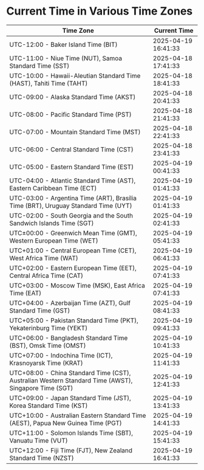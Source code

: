 # Current Time in Various Time Zones

| Time Zone | Current Time |
|-----------|--------------|
| UTC-12:00 - Baker Island Time (BIT) | 2025-04-19 16:41:33 |
| UTC-11:00 - Niue Time (NUT), Samoa Standard Time (SST) | 2025-04-18 17:41:33 |
| UTC-10:00 - Hawaii-Aleutian Standard Time (HAST), Tahiti Time (TAHT) | 2025-04-18 18:41:33 |
| UTC-09:00 - Alaska Standard Time (AKST) | 2025-04-18 20:41:33 |
| UTC-08:00 - Pacific Standard Time (PST) | 2025-04-18 21:41:33 |
| UTC-07:00 - Mountain Standard Time (MST) | 2025-04-18 22:41:33 |
| UTC-06:00 - Central Standard Time (CST) | 2025-04-18 23:41:33 |
| UTC-05:00 - Eastern Standard Time (EST) | 2025-04-19 00:41:33 |
| UTC-04:00 - Atlantic Standard Time (AST), Eastern Caribbean Time (ECT) | 2025-04-19 01:41:33 |
| UTC-03:00 - Argentina Time (ART), Brasília Time (BRT), Uruguay Standard Time (UYT) | 2025-04-19 01:41:33 |
| UTC-02:00 - South Georgia and the South Sandwich Islands Time (SGT) | 2025-04-19 02:41:33 |
| UTC±00:00 - Greenwich Mean Time (GMT), Western European Time (WET) | 2025-04-19 05:41:33 |
| UTC+01:00 - Central European Time (CET), West Africa Time (WAT) | 2025-04-19 06:41:33 |
| UTC+02:00 - Eastern European Time (EET), Central Africa Time (CAT) | 2025-04-19 07:41:33 |
| UTC+03:00 - Moscow Time (MSK), East Africa Time (EAT) | 2025-04-19 07:41:33 |
| UTC+04:00 - Azerbaijan Time (AZT), Gulf Standard Time (GST) | 2025-04-19 08:41:33 |
| UTC+05:00 - Pakistan Standard Time (PKT), Yekaterinburg Time (YEKT) | 2025-04-19 09:41:33 |
| UTC+06:00 - Bangladesh Standard Time (BST), Omsk Time (OMST) | 2025-04-19 10:41:33 |
| UTC+07:00 - Indochina Time (ICT), Krasnoyarsk Time (KRAT) | 2025-04-19 11:41:33 |
| UTC+08:00 - China Standard Time (CST), Australian Western Standard Time (AWST), Singapore Time (SGT) | 2025-04-19 12:41:33 |
| UTC+09:00 - Japan Standard Time (JST), Korea Standard Time (KST) | 2025-04-19 13:41:33 |
| UTC+10:00 - Australian Eastern Standard Time (AEST), Papua New Guinea Time (PGT) | 2025-04-19 14:41:33 |
| UTC+11:00 - Solomon Islands Time (SBT), Vanuatu Time (VUT) | 2025-04-19 15:41:33 |
| UTC+12:00 - Fiji Time (FJT), New Zealand Standard Time (NZST) | 2025-04-19 16:41:33 |
